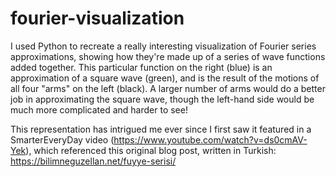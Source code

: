 # fourier-visualization

I used Python to recreate a really interesting visualization of Fourier series approximations, showing how they're made up of a series of wave functions added together. This particular function on the right (blue) is an approximation of a square wave (green), and is the result of the motions of all four "arms" on the left (black). A larger number of arms would do a better job in approximating the square wave, though the left-hand side would be much more complicated and harder to see!

This representation has intrigued me ever since I first saw it featured in a SmarterEveryDay video (https://www.youtube.com/watch?v=ds0cmAV-Yek), which referenced this original blog post, written in Turkish: https://bilimneguzellan.net/fuyye-serisi/
